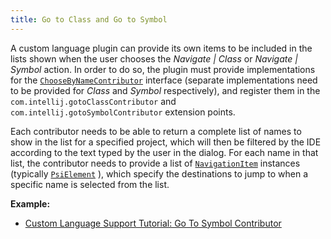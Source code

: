 ```yaml
---
title: Go to Class and Go to Symbol
---
```

<!-- Copyright 2000-2020 JetBrains s.r.o. and other contributors. Use of this source code is governed by the Apache 2.0 license that can be found in the LICENSE file. -->

A custom language plugin can provide its own items to be included in the lists shown when the user chooses the _Navigate | Class_ or _Navigate | Symbol_ action.
In order to do so, the plugin must provide implementations for the
[`ChooseByNameContributor`](upsource:///platform/lang-api/src/com/intellij/navigation/ChooseByNameContributor.java)
interface (separate implementations need to be provided for _Class_ and _Symbol_ respectively), and register them in the `com.intellij.gotoClassContributor` and `com.intellij.gotoSymbolContributor` extension points.

Each contributor needs to be able to return a complete list of names to show in the list for a specified project, which will then be filtered by the IDE according to the text typed by the user in the dialog.
For each name in that list, the contributor needs to provide a list of
[`NavigationItem`](upsource:///platform/core-api/src/com/intellij/navigation/NavigationItem.java)
instances (typically
[`PsiElement`](upsource:///platform/core-api/src/com/intellij/psi/PsiElement.java)
), which specify the destinations to jump to when a specific name is selected from the list.

**Example:**
- [Custom Language Support Tutorial: Go To Symbol Contributor](/tutorials/custom_language_support/go_to_symbol_contributor.md)